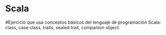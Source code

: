 # Scala

#Ejercicio que usa conceptos básicos del lenguaje de programación Scala: class, case class, traits, sealed trait, companion object.
